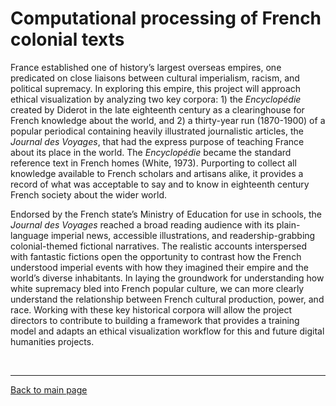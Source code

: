 # Computational processing of French colonial texts
France established one of history’s largest overseas empires, one predicated on close liaisons between cultural imperialism, racism, and political supremacy. In exploring this empire, this project will approach ethical visualization by analyzing two key corpora: 1) the *Encyclopédie* created by Diderot in the late eighteenth century as a clearinghouse for French knowledge about the world, and 2) a thirty-year run (1870-1900) of a popular periodical containing heavily illustrated journalistic articles, the *Journal des Voyages*, that had the express purpose of teaching France about its place in the world. The *Encyclopédie* became the standard reference text in French homes (White, 1973). Purporting to collect all knowledge available to French scholars and artisans alike, it provides a record of what was acceptable to say and to know in eighteenth century French society about the wider world.

Endorsed by the French state’s Ministry of Education for use in schools, the *Journal des Voyages* reached a broad reading audience with its plain-language imperial news, accessible illustrations, and readership-grabbing colonial-themed fictional narratives. The realistic accounts interspersed with fantastic fictions open the opportunity to contrast how the French understood imperial events with how they imagined their empire and the world’s diverse inhabitants. In laying the groundwork for understanding how white supremacy bled into French popular culture, we can more clearly understand the relationship between French cultural production, power, and race. Working with these key historical corpora will allow the project directors to contribute to building a framework that provides a training model and adapts an ethical visualization workflow for this and future digital humanities projects.


&nbsp;

------------------------------

[Back to main page](/empire/)
